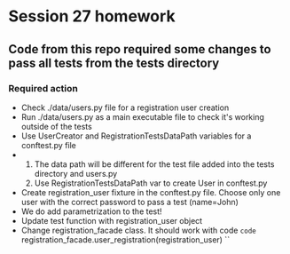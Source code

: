 # Session 27 homework
## Code from this repo required some changes to pass all tests from the tests directory

### **Required action**
 - Check \./data/users.py file for a registration user creation
 - Run ./data/users.py as a main executable file to check it's working outside of the tests
 - Use UserCreator and RegistrationTestsDataPath variables for a conftest.py file
 - 1. The data path will be different for the test file added into the tests directory and users.py
   2. Use RegistrationTestsDataPath var to create User in conftest.py
 - Create registration_user fixture in the conftest.py file. Choose only one user with the correct password to pass a test (name=John)
 - We do add parametrization to the test!
 - Update test function with registration_user object
 - Change registration_facade class. It should work with code `code` registration_facade.user_registration(registration_user) ``
